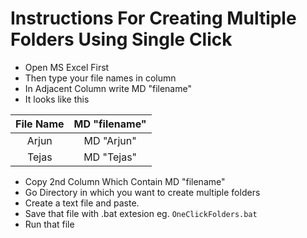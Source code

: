 # Instructions For Creating Multiple Folders Using Single Click
- Open MS Excel First
- Then type your file names in column
- In Adjacent Column write MD "filename"
- It looks like this

| File Name | MD "filename"  |
| :---:   | :-: |
| Arjun | MD "Arjun" |
| Tejas | MD "Tejas" |

- Copy 2nd Column Which Contain MD "filename"
- Go Directory in which you want to create multiple folders
- Create a text file and paste.
- Save that file with .bat extesion eg. `OneClickFolders.bat`
- Run that file 



